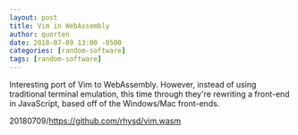 ```yaml
---
layout: post
title: Vim in WebAssembly
author: quorten
date: 2018-07-09 13:00 -0500
categories: [random-software]
tags: [random-software]
---
```


Interesting port of Vim to WebAssembly.  However, instead of using
traditional terminal emulation, this time through they're rewriting a
front-end in JavaScript, based off of the Windows/Mac front-ends.

20180709/https://github.com/rhysd/vim.wasm
